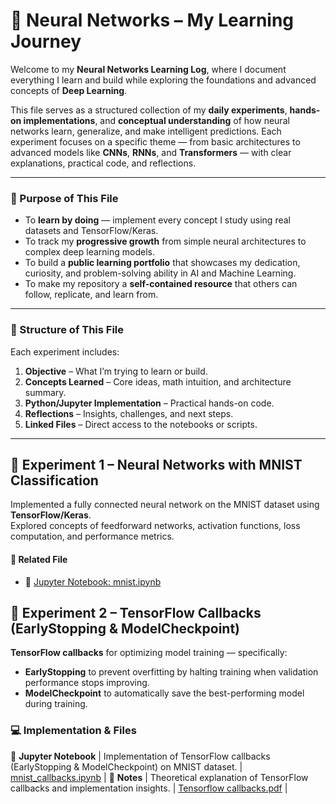 # 🧠 Neural Networks – My Learning Journey

Welcome to my **Neural Networks Learning Log**, where I document everything I learn and build while exploring the foundations and advanced concepts of **Deep Learning**.  

This file serves as a structured collection of my **daily experiments**, **hands-on implementations**, and **conceptual understanding** of how neural networks learn, generalize, and make intelligent predictions. Each experiment focuses on a specific theme — from basic architectures to advanced models like **CNNs**, **RNNs**, and **Transformers** — with clear explanations, practical code, and reflections.

---

  ### 🎯 Purpose of This File
- To **learn by doing** — implement every concept I study using real datasets and TensorFlow/Keras.  
- To track my **progressive growth** from simple neural architectures to complex deep learning models.  
- To build a **public learning portfolio** that showcases my dedication, curiosity, and problem-solving ability in AI and Machine Learning.  
- To make my repository a **self-contained resource** that others can follow, replicate, and learn from.

---

### 🧩 Structure of This File
Each experiment includes:
1. **Objective** – What I’m trying to learn or build.  
2. **Concepts Learned** – Core ideas, math intuition, and architecture summary.  
3. **Python/Jupyter Implementation** – Practical hands-on code.  
4. **Reflections** – Insights, challenges, and next steps.  
5. **Linked Files** – Direct access to the notebooks or scripts.

---

## 🧩 Experiment 1 – Neural Networks with MNIST Classification  
Implemented a fully connected neural network on the MNIST dataset using **TensorFlow/Keras**.  
Explored concepts of feedforward networks, activation functions, loss computation, and performance metrics.

#### 🔗 Related File  
- 🧮 [Jupyter Notebook: mnist.ipynb](mnist.ipynb)

## 🧩 Experiment 2 – TensorFlow Callbacks (EarlyStopping & ModelCheckpoint) 
**TensorFlow callbacks** for optimizing model training — specifically:  
- **EarlyStopping** to prevent overfitting by halting training when validation performance stops improving.  
- **ModelCheckpoint** to automatically save the best-performing model during training.

### 💻 Implementation & Files  
🧮 **Jupyter Notebook** | Implementation of TensorFlow callbacks (EarlyStopping & ModelCheckpoint) on MNIST dataset. | [mnist_callbacks.ipynb](mnist_callbacks.ipynb) |
🧾 **Notes** | Theoretical explanation of TensorFlow callbacks and implementation insights. | [Tensorflow callbacks.pdf](TensorFlow_Callbacks.pdf.pdf) |

